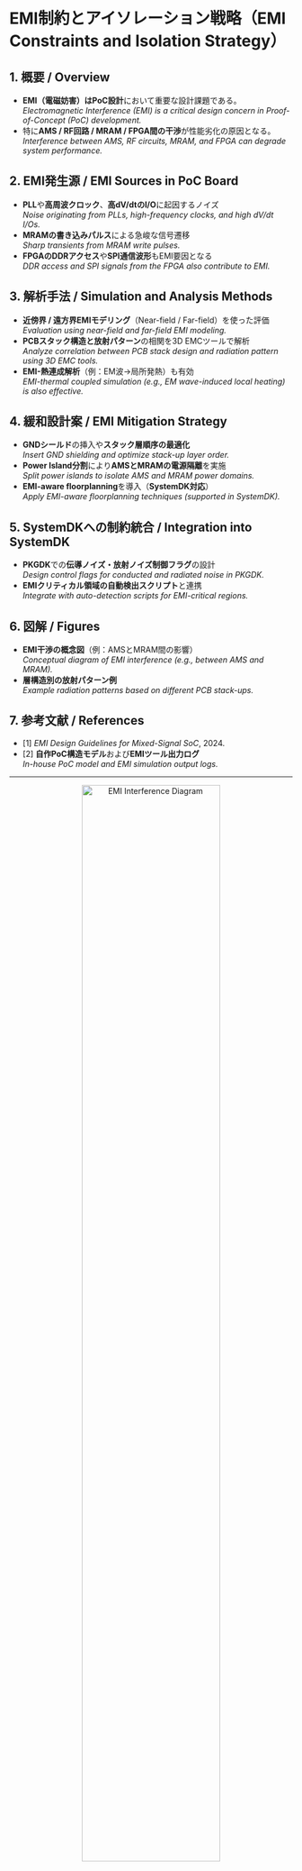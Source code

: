 # EMI制約とアイソレーション戦略（**EMI Constraints and Isolation Strategy**）

## 1. 概要 / **Overview**
- **EMI（電磁妨害）**は**PoC設計**において重要な設計課題である。  
  *Electromagnetic Interference (EMI) is a critical design concern in Proof-of-Concept (PoC) development.*
- 特に**AMS / RF回路 / MRAM / FPGA間の干渉**が性能劣化の原因となる。  
  *Interference between AMS, RF circuits, MRAM, and FPGA can degrade system performance.*

## 2. EMI発生源 / **EMI Sources in PoC Board**
- **PLL**や**高周波クロック**、**高dV/dtのI/O**に起因するノイズ  
  *Noise originating from PLLs, high-frequency clocks, and high dV/dt I/Os.*
- **MRAMの書き込みパルス**による急峻な信号遷移  
  *Sharp transients from MRAM write pulses.*
- **FPGAのDDRアクセス**や**SPI通信波形**もEMI要因となる  
  *DDR access and SPI signals from the FPGA also contribute to EMI.*

## 3. 解析手法 / **Simulation and Analysis Methods**
- **近傍界 / 遠方界EMIモデリング**（Near-field / Far-field）を使った評価  
  *Evaluation using near-field and far-field EMI modeling.*
- **PCBスタック構造と放射パターン**の相関を3D EMCツールで解析  
  *Analyze correlation between PCB stack design and radiation pattern using 3D EMC tools.*
- **EMI-熱連成解析**（例：EM波→局所発熱）も有効  
  *EMI-thermal coupled simulation (e.g., EM wave-induced local heating) is also effective.*

## 4. 緩和設計案 / **EMI Mitigation Strategy**
- **GNDシールド**の挿入や**スタック層順序の最適化**  
  *Insert GND shielding and optimize stack-up layer order.*
- **Power Island分割**により**AMSとMRAMの電源隔離**を実施  
  *Split power islands to isolate AMS and MRAM power domains.*
- **EMI-aware floorplanning**を導入（**SystemDK対応**）  
  *Apply EMI-aware floorplanning techniques (supported in SystemDK).*

## 5. SystemDKへの制約統合 / **Integration into SystemDK**
- **PKGDK**での**伝導ノイズ・放射ノイズ制御フラグ**の設計  
  *Design control flags for conducted and radiated noise in PKGDK.*
- **EMIクリティカル領域の自動検出スクリプト**と連携  
  *Integrate with auto-detection scripts for EMI-critical regions.*

## 6. 図解 / **Figures**
- **EMI干渉の概念図**（例：AMSとMRAM間の影響）  
  *Conceptual diagram of EMI interference (e.g., between AMS and MRAM).*
- **層構造別の放射パターン例**  
  *Example radiation patterns based on different PCB stack-ups.*

## 7. 参考文献 / **References**
- [1] *EMI Design Guidelines for Mixed-Signal SoC*, 2024.  
- [2] **自作PoC構造モデル**および**EMIツール出力ログ**  
  *In-house PoC model and EMI simulation output logs.*

---

<p align="center">
  <img src="https://samizo-aitl.github.io/Edusemi-v4x/f_chapter2a_systemdk/PoC/images/emi_interference_mram_ams.png" alt="EMI Interference Diagram" width="70%">
</p>

<p align="center"><b>図2 / Figure 2：</b>PoC評価ボード上の<strong>FPGA、MRAM、AMSブロック間のEMI干渉経路の概念図</strong>。書き込みパルスやPLLノイズなどが<strong>AMS回路へ影響</strong>を与える経路を示す。<br>
<em>A conceptual EMI interference diagram between FPGA, MRAM, and AMS blocks on a PoC board. It shows how write pulses and PLL noise affect AMS circuits.</em></p>
